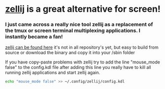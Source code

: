 # [zellij](https://zellij.dev/) is a great alternative for screen!

### I just came across a really nice tool zellij as a replacement of the tmux or screen terminal multiplexing applications. I instantly became a fan!

[zellij can be found here](https://zellij.dev/) it's not in all repository's yet, but easy to build from source or download the binary and copy it into your /sbin folder

If you have copy-paste problems with zellij try to add the line "mouse_mode false"  to the config.kdl file after adding this line you really have to kill all running zellij applications and start zellij again.


```bash
echo "mouse_mode false" >> ~/.config/zellij/config.kdl
```
